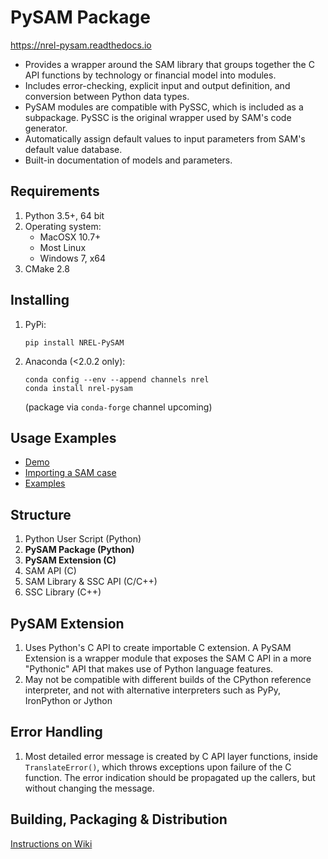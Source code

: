 # PySAM Package

https://nrel-pysam.readthedocs.io

* Provides a wrapper around the SAM library that groups together the C API functions by technology or financial model into modules.
* Includes error-checking, explicit input and output definition, and conversion between Python data types.
* PySAM modules are compatible with PySSC, which is included as a subpackage. PySSC is the original wrapper used by SAM's code generator.
* Automatically assign default values to input parameters from SAM's default value database.
* Built-in documentation of models and parameters.


## Requirements
1. Python 3.5+, 64 bit
2. Operating system:
	- MacOSX 10.7+
	- Most Linux
	- Windows 7, x64
3. CMake 2.8


## Installing
1. PyPi:
	```
	pip install NREL-PySAM
	```

2. Anaconda (<2.0.2 only):
	```
	conda config --env --append channels nrel
	conda install nrel-pysam
	```
	(package via `conda-forge` channel upcoming)


## Usage Examples
- [Demo](https://github.com/NREL/pysam/blob/master/demo.py)
- [Importing a SAM case](https://nrel-pysam.readthedocs.io/en/latest/Import.html)
- [Examples](https://github.com/NREL/pysam/blob/master/Examples)


## Structure

1. Python User Script (Python)
2. __PySAM Package (Python)__
3. __PySAM Extension (C)__
4. SAM API (C)
5. SAM Library & SSC API (C/C++)
6. SSC Library (C++)


## PySAM Extension

1. Uses Python's C API to create importable C extension. A PySAM Extension is a wrapper module that exposes the SAM C API in a more "Pythonic" API that makes use of Python language features.
2. May not be compatible with different builds of the CPython reference interpreter, and not with alternative interpreters such as PyPy, IronPython or Jython


## Error Handling

1. Most detailed error message is created by C API layer functions, inside `TranslateError()`, which throws exceptions upon failure of the C function. The error indication should be propagated up the callers, but without changing the message.


## Building, Packaging & Distribution

[Instructions on Wiki](https://github.com/NREL/pysam/wiki/Building,-Packaging-and-Distributing)

